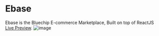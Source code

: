 # Ebase

Ebase is the Bluechip E-commerce Marketplace, Built on top of ReactJS [Live Preview](https://ebase123.netlify.app/).
![image](https://github.com/ishaaqziyan/EBase/assets/98882071/3037a89e-f2a5-48f3-b3d6-a15302c27b9e)



